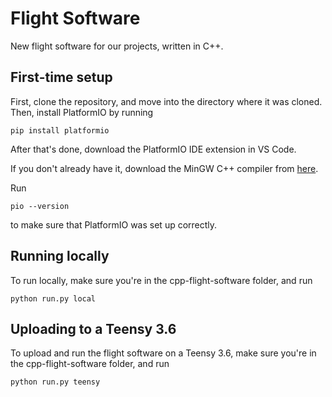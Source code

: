 # Flight Software

New flight software for our projects, written in C++.

## First-time setup

First, clone the repository, and move into the directory where it was cloned. Then, install PlatformIO by running

```pip install platformio```

After that's done, download the PlatformIO IDE extension in VS Code.

If you don't already have it, download the MinGW C++ compiler from [here](https://sourceforge.net/projects/mingw-w64/).

Run

```pio --version```

to make sure that PlatformIO was set up correctly.

## Running locally

To run locally, make sure you're in the cpp-flight-software folder, and run

```python run.py local```

## Uploading to a Teensy 3.6

To upload and run the flight software on a Teensy 3.6, make sure you're in the cpp-flight-software folder, and run

```python run.py teensy```
